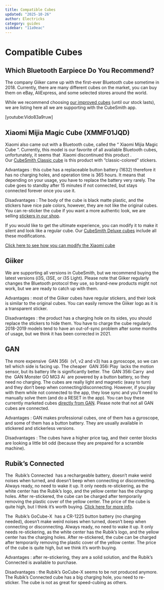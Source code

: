 ```yaml
---
title: Compatible Cubes
updated: "2025-10-26"
author: Electricks
category: guides
sidebar: "11a9eac"
---
```


# Compatible Cubes

## Which Bluetooth Earpiece Do You Recommend?

The company Giiker came up with the first-ever Bluetooth cube sometime in 2018. Currently, there are many different cubes on the market, you can buy them on eBay, AliExpress, and some selected stores around the world.

While we recommend choosing [our improved cubes](https://electricks.info/docs/cubesmith/our-cubes/) (until our stock lasts), we are listing here all we are supporting with the CubeSmith app.

[youtube:Vido83a9ruw]

## Xiaomi Mijia Magic Cube (XMMF01JQD)

Xiaomi also came out with a Bluetooth cube, called the “ Xiaomi Mijia Magic Cube “. Currently, this model is our favorite of all available Bluetooth cubes, unfortunately, it seems that  Xiaomi discontinued this product . Our [CubeSmith Classic cube](https://electricks.info/product/cubesmith/) is this product with “classic-colored” stickers.

Advantages : this cube has a replaceable button battery (1632) therefore it has no charging holes, and operation time is 365 hours. It means that depending on your usage, you have to replace the battery very rarely. The cube goes to standby after 15 minutes if not connected, but stays connected forever once you use it.

Disadvantages : The body of the cube is black matte plastic, and the stickers have nice pale colors, however, they are not like the original cubes. You can re-sticker the cube if you want a more authentic look, we are selling [stickers in our shop](https://electricks.info/product/cubesmith-sticker-set/).

If you would like to get the ultimate experience, you can modify it to make it silent and look like a regular cube. Our [CubeSmith Deluxe cubes](https://electricks.info/product/cubesmith/) include all these modifications.

[Click here to see how you can modify the Xiaomi cube](https://cubesmith.info/modified-xiaomi-cubes)

## Giiker

We are supporting all versions in CubeSmith, but we recommend buying the latest versions (i3S, i3SE, or i3S Light). Please note that Giiker regularly changes the Bluetooth protocol they use, so brand-new products might not work, but we are ready to catch up with them.

Advantages : most of the Giiker cubes have regular stickers, and their look is similar to the original cubes. You can easily remove the Giiker logo as it is a transparent sticker.

Disadvantages : the product has a charging hole on its sides, you should replace the stickers to hide them. You have to charge the cube regularly. 2018-2019 models tend to have an out-of-sync problem after some months of usage, but we think it has been corrected in 2021.

## GAN

The more expensive  GAN 356i  (v1, v2 and v3) has a gyroscope, so we can tell which side is facing up. The cheaper  GAN 356i Play  lacks the motion sensor, but its battery life is significantly better. The  GAN 356i Carry  and the  GAN Monster GO MG3 Ai  are powered by a button battery, so they need no charging. The cubes are really light and magnetic (easy to turn) and they don’t beep when connecting/disconnecting. However, if you play with them while not connected to the app, they lose sync and you’ll need to manually solve them (and do a RESET in the app). You can buy these currently marketed cubes [directly from GAN](https://www.gancube.com/). Please note that not all GAN cubes are connected.

Advantages : GAN makes professional cubes, one of them has a gyroscope, and some of them has a button battery. They are usually available in stickered and stickerless versions.

Disadvantages : The cubes have a higher price tag, and their center blocks are looking a little bit odd (because they are prepared for a scramble machine).

## Rubik’s Connected

The  Rubik’s Connected  has a rechargeable battery, doesn’t make weird noises when turned, and doesn’t beep when connecting or disconnecting. Always ready, no need to wake it up. It only needs re-stickering, as the white center has the Rubik’s logo, and the yellow center has the charging holes. After re-stickered, the cube can be charged after temporarily removing the plastic cover of the yellow center. The price of the cube is quite high, but I think it’s worth buying. [Click here for more info](https://particula-tech.com/shop/rubiks-connected/).

The  Rubik’s GoCube-X  has a CR-1225 button battery (no charging needed), doesn’t make weird noises when turned, doesn’t beep when connecting or disconnecting. Always ready, no need to wake it up. It only needs re-stickering, as the white center has the Rubik’s logo, and the yellow center has the charging holes. After re-stickered, the cube can be charged after temporarily removing the plastic cover of the yellow center. The price of the cube is quite high, but we think it’s worth buying.

Advantages : after re-stickering, they are a solid solution, and the Rubik’s Connected is available to purchase.

Disadvantages : the Rubik’s GoCube-X seems to be not produced anymore. The Rubik’s Connected cube has a big charging hole, you need to re-sticker. The cube is not as great for speed-cubing as others.